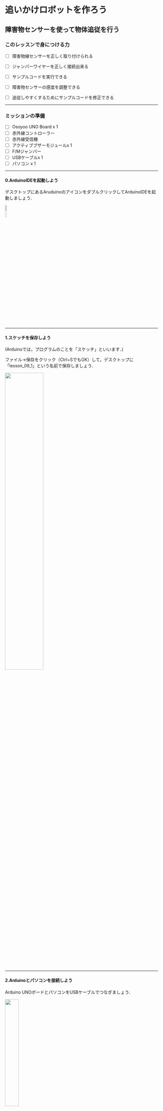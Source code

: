 # 追いかけロボットを作ろう

## 障害物センサーを使って物体追従を行う

### このレッスンで身につける力

- [ ] 障害物線センサーを正しく取り付けられる
- [ ] ジャンパーワイヤーを正しく接続出来る
- [ ] サンプルコードを実行できる
- [ ] 障害物センサーの感度を調整できる
- [ ] 追従しやすくするためにサンプルコードを修正できる


---
### ミッションの準備
- [ ] Osoyoo UNO Board x 1
- [ ] 赤外線コントローラー
- [ ] 赤外線受信機
- [ ] アクティブブザーモジュールx 1
- [ ] F/Mジャンパー
- [ ] USBケーブルx 1
- [ ] パソコン x 1

---
#### 0.ArduinoIDEを起動しよう

デスクトップにあるAruduinoのアイコンをダブルクリックしてArduinoIDEを起動しましょう．

<img src="image/ArduinoIDE_icon.png" width="10%">


---
#### 1.スケッチを保存しよう

(Arduinoでは，プログラムのことを「スケッチ」といいます．)

ファイル→保存をクリック（Ctrl+SでもOK）して，デスクトップに「lesson_09_1」という名前で保存しましょう．

<img src="image/ArduinoIDE_save.png" width="50%">

---
#### 2.Arduinoとパソコンを接続しよう

Arduino UNOボードとパソコンをUSBケーブルでつなぎましょう．

<img src="image/Arduino_USBcable.png" width="30%">

【注意】USBを抜き差しするときは向きを確認して，ていねいにあつかうこと．

USBを差したら，ArduinoIDEでボードとシリアルポートを指定しましょう．　　

ツール→ボードをクリックして、Arduino/Genuino UNOをクリックしましょう。　　

次にツール→シリアルポートをクリックして，「COM～（Arduino UNO）」となっているものをクリックしましょう．（COM～の数字は毎回変わります．）

<img src="image/ArduinoIDE_port_setting.png" width="100%">


---
### ミッションチャレンジ

#### 障害物線センサーを正しく取り付けられる
銅ピラーのネジを外し、2個の赤外線回避モジュールを車に追加します。

下部カーシャーシの背面に、2個のM3プラスチックネジ、M3プラスチックピラー、

およびM3プラスチックナットを使用して当該センサーを取り付けます。

<img src="image/senser_setting.jpg" width="100%">


---
#### ジャンパーワイヤーを正しく接続出来る

次の接続図のように2個の障害回避モジュールを接続します 
<img src="image/wire_setting.jpg" width="100%">


銅ピラーにネジを固定して、上部シャーシと下部シャーシを接続します。
<img src="image/4stick_setting.jpg" width="100%">


---
#### サンプルコードを実行できる
スケッチに以下のコードをコピー＆ペーストして、スケッチを実行してみよう。

```C++
#define speedPinR 9          //PWM右ピン接続
#define RightDirectPin1  12  //右モーター方向ピン1
#define RightDirectPin2  11  //右モーター方向ピン2
#define speedPinL 6          //PWM右ピン接続
#define LeftDirectPin1  7    //左モーター方向ピン
#define LeftDirectPin2  8    //左モーター方向ピン


/*左からD 3、A 1-A 3、D 10に接続します*/
#define RightObstacleSensor 2  //右障害物センサーからD2
#define LeftObstacleSensor 3   //左障害物センサーからD3

#define SPEED   180 //モータ速度
void go_Advance(void)  //前進
{
  digitalWrite(RightDirectPin1, HIGH);
  digitalWrite(RightDirectPin2,LOW);
  digitalWrite(LeftDirectPin1,HIGH);
  digitalWrite(LeftDirectPin2,LOW);
    set_Motorspeed(SPEED,SPEED);
}
void back_Right(void)  //左折
{
  digitalWrite(RightDirectPin1, HIGH);
  digitalWrite(RightDirectPin2,LOW);
  digitalWrite(LeftDirectPin1,LOW);
  digitalWrite(LeftDirectPin2,HIGH);
    set_Motorspeed(SPEED,0);
}
void back_Left(void)  //右折
{
  digitalWrite(RightDirectPin1, LOW);
  digitalWrite(RightDirectPin2,HIGH);
  digitalWrite(LeftDirectPin1,HIGH);
  digitalWrite(LeftDirectPin2,LOW);
    set_Motorspeed(0,SPEED);
}
void go_Back(void)  //後進
{
  digitalWrite(RightDirectPin1, LOW);
  digitalWrite(RightDirectPin2,HIGH);
  digitalWrite(LeftDirectPin1,LOW);
  digitalWrite(LeftDirectPin2,HIGH);
    set_Motorspeed(SPEED,SPEED);
}
void stop_Stop()    //止まる
{
  digitalWrite(RightDirectPin1, LOW);
  digitalWrite(RightDirectPin2,LOW);
  digitalWrite(LeftDirectPin1,LOW);
  digitalWrite(LeftDirectPin2,LOW);
}
/*モーター速度を設定*/
void set_Motorspeed(int speed_L,int speed_R)
{
  analogWrite(speedPinL,speed_L); 
  analogWrite(speedPinR,speed_R);   
}

void setup()
{
 pinMode(speedPinL,OUTPUT); //左モーターPWMピン
 pinMode(speedPinR,OUTPUT); //右モーターPWMピン
 pinMode(RightDirectPin1,OUTPUT); //左モーター方向ピン1
 pinMode(RightDirectPin2,OUTPUT); //左モーター方向ピン2
 pinMode(LeftDirectPin1,OUTPUT);  //右モーター方向ピン1
 pinMode(LeftDirectPin2,OUTPUT);  //右モーター方向ピン2

  /*障害物センサ初期設定 */
 pinMode(RightObstacleSensor,INPUT); 
  pinMode(LeftObstacleSensor,INPUT); 
 Serial.begin(9600);
}

void auto_following(){
 int IRvalueLeft= digitalRead(RightObstacleSensor);
  int IRvalueRight=digitalRead(LeftObstacleSensor);
 if (IRvalueLeft==LOW && IRvalueRight==LOW)
 { 
  //両方のセンサーが障害物を検出しました。先に進みます。
      go_Back();  //Turn left
 }
 else  if (IRvalueLeft==HIGH && IRvalueRight==HIGH)
 {
     stop_Stop();   //ストップ
     set_Motorspeed(0,0);
    }
 else if (IRvalueLeft==LOW && IRvalueRight==HIGH)
 { 
  //左センサのみが障害物を検知
      back_Left();  //左折
 }
  else if (IRvalueLeft==HIGH && IRvalueRight==LOW)
 { 
   //右側センサのみが障害物を検知する
      back_Right();  //右折
  
 }
}

void loop(){
 
auto_following();
}
```

---
#### 障害物センサーの感度を調整できる
まずは車の電源を入れます。

赤外線障害物回避モジュールの約10cm前方に物を置くよ！
<img src="image/senser_adjustments1.png" width="100%">

次にモジュールのポテンショメーターを調整して物体または手を検出するようしよう！
<img src="image/senser_adjustments2.png" width="100%">

<img src="image/senser_adjustments3.png" width="100%">

<img src="image/senser_adjustments4.png" width="100%">

これらの調整ができたら赤外線障害物回避モジュールに箱を近づけてみよう！

そうすると箱にロボットが近づくよ！

片方のセンサーに箱を近づけると旋回して追従してくれるよ！

---
#### 追従しやすくするためにサンプルコードを修正できる

箱を追従しやすくするためにタイヤの回転速度を変更してみよう！

さっきロボットに書き込んだ長いサンプルコードの上あたりを
見てもらうと

```C++
#define speedPinR 9          //PWM右ピン接続
#define RightDirectPin1  12  //右モーター方向ピン1
#define RightDirectPin2  11  //右モーター方向ピン2
#define speedPinL 6          //PWM右ピン接続
#define LeftDirectPin1  7    //左モーター方向ピン
#define LeftDirectPin2  8    //左モーター方向ピン


/*左からD 3、A 1-A 3、D 10に接続します*/
#define RightObstacleSensor 2  //右障害物センサーからD2
#define LeftObstacleSensor 3   //左障害物センサーからD3

#define SPEED   180 //モータ速度
void go_Advance(void)  //前進
```
こんな感じで書いてあると思うんだがどこにタイヤの回転速度が書いてあるかわかったかな？

正解は
```C++
#define SPEED   180 //モータ速度
```
この部分だよ！

今は速度が180に設定されてるから別な数字に変えてみよう！


---
### まとめ

この処理でロボットが箱を追従することができる
```C++
void auto_following(){
 int IRvalueLeft= digitalRead(RightObstacleSensor);
  int IRvalueRight=digitalRead(LeftObstacleSensor);
 if (IRvalueLeft==LOW && IRvalueRight==LOW)
 { 
  //両方のセンサーが障害物を検出しました。先に進みます。
      go_Back();  //Turn left
 }
 else  if (IRvalueLeft==HIGH && IRvalueRight==HIGH)
 {
     stop_Stop();   //ストップ
     set_Motorspeed(0,0);
    }
 else if (IRvalueLeft==LOW && IRvalueRight==HIGH)
 { 
  //左センサのみが障害物を検知
      back_Left();  //左折
 }
  else if (IRvalueLeft==HIGH && IRvalueRight==LOW)
 { 
   //右側センサのみが障害物を検知する
      back_Right();  //右折
  
 }
}
```


モーター速度を調整できる
```C++
#define SPEED   180 //モータ速度
```



---
#### 出来たことをチェックしよう

- [ ] 障害物線センサーを正しく取り付けられる
- [ ] ジャンパーワイヤーを正しく接続出来る
- [ ] サンプルコードを実行できる
- [ ] 障害物センサーの感度を調整できる
- [ ] 追従しやすくするためにサンプルコードを修正できる